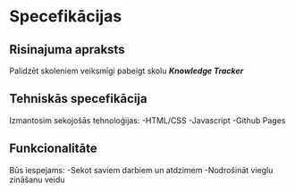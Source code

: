 # Specefikācijas

## Risinajuma apraksts
Palidzēt skoleniem veiksmīgi pabeigt skolu
***Knowledge Tracker***

## Tehniskās specefikācija
Izmantosim sekojošās tehnoloģijas:
-HTML/CSS
-Javascript
-Github Pages

## Funkcionalitāte
Būs iespejams:
-Sekot saviem darbiem un atdzimem
-Nodrošināt vieglu zināšanu veidu
